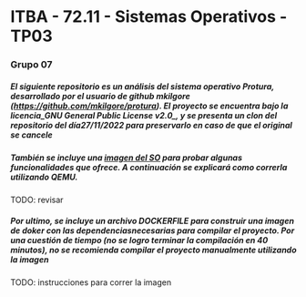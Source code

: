 # ITBA - 72.11 - Sistemas Operativos - TP03
### Grupo 07

##### El siguiente repositorio es un análisis del sistema operativo _Protura_, desarrollado por el usuario de github _mkilgore_ (https://github.com/mkilgore/protura). El proyecto se encuentra bajo la licencia_GNU General Public License v2.0_, y se presenta un clon del repositorio del día27/11/2022 para preservarlo en caso de que el original se cancele

##### También se incluye una [imagen del SO](https://github.com/mkilgore/protura/releases/tag/v0.9.1) para probar algunas funcionalidades que ofrece. A continuación se explicará como correrla utilizando _QEMU_. 

TODO: revisar
##### Por ultimo, se incluye un archivo _DOCKERFILE_ para construir una imagen de doker con las dependenciasnecesarias para compilar el proyecto. Por una cuestión de tiempo (no se logro terminar la compilación en 40 minutos), no se recomienda compilar el proyecto manualmente utilizando la imagen


TODO: instrucciones para correr la imagen